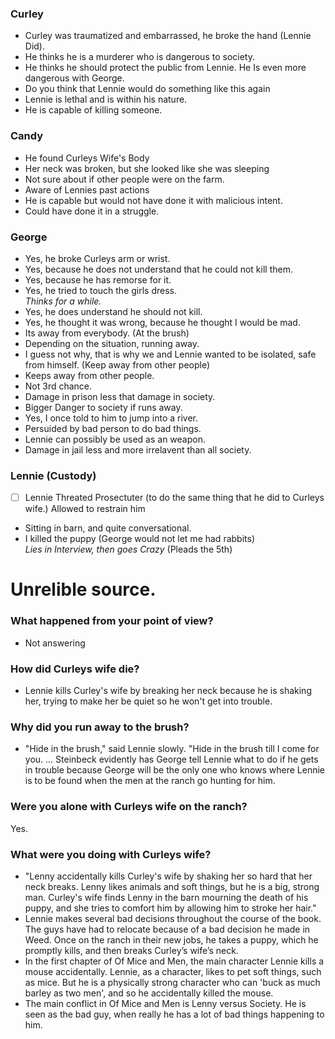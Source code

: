 ### Curley
- Curley was traumatized and embarrassed, he broke the hand (Lennie Did).
- He thinks he is a murderer who is dangerous to society. 
- He thinks he should protect the public from Lennie. He Is even more dangerous with George. 
- Do you think that Lennie would do something like this again
- Lennie is lethal and is within his nature. 
- He is capable of killing someone.

### Candy

- He found Curleys Wife's Body
- Her neck was broken, but she looked like she was sleeping
- Not sure about if other people were on the farm. 
- Aware of Lennies past actions
- He is capable but would not have done it with malicious intent. 
- Could have done it in a struggle. 

### George
- Yes, he broke Curleys arm or wrist. 
- Yes, because he does not understand that he could not kill them.
- Yes, because he has remorse for it. 
- Yes, he tried to touch the girls dress.<br/>
_Thinks for a while._
- Yes, he does understand he should not kill.
- Yes, he thought it was wrong, because he thought I would be mad. 
- Its away from everybody. (At the brush)
- Depending on the situation, running away.
- I guess not why, that is why we and Lennie wanted to be isolated, safe from himself. (Keep away from other people)
- Keeps away from other people.
- Not 3rd chance.
- Damage in prison less that damage in society.
- Bigger Danger to society if runs away.
- Yes, I once told to him to jump into a river. 
- Persuided by bad person to do bad things.
- Lennie can possibly be used as an weapon.
- Damage in jail less and more irrelavent than all society.
### Lennie (Custody)
- [ ] Lennie Threated Prosectuter (to do the same thing that he did to Curleys wife.) Allowed to restrain him
- Sitting in barn, and quite conversational. 
- I killed the puppy (George would not let me had rabbits)<br/>
_Lies in Interview, then goes Crazy_ (Pleads the 5th)
# Unrelible source.
### What happened from your point of view?
- Not answering
### How did Curleys wife die?
- Lennie kills Curley's wife by breaking her neck because he is shaking her, trying to make her be quiet so he won't get into trouble.
### Why did you run away to the brush?
- "Hide in the brush," said Lennie slowly. "Hide in the brush till I come for you. ... Steinbeck evidently has George tell Lennie what to do if he gets in trouble because George will be the only one who knows where Lennie is to be found when the men at the ranch go hunting for him.
### Were you alone with Curleys wife on the ranch?
Yes.
### What were you doing with Curleys wife?
- "Lenny accidentally kills Curley's wife by shaking her so hard that her neck breaks. Lenny likes animals and soft things, but he is a big, strong man. Curley's wife finds Lenny in the barn mourning the death of his puppy, and she tries to comfort him by allowing him to stroke her hair."
- Lennie makes several bad decisions throughout the course of the book.  The guys have had to relocate because of a bad decision he made in Weed.  Once on the ranch in their new jobs, he takes a puppy, which he promptly kills, and then breaks Curley’s wife’s neck.
- In the first chapter of Of Mice and Men, the main character Lennie kills a mouse accidentally. Lennie, as a character, likes to pet soft things, such as mice. But he is a physically strong character who can 'buck as much barley as two men', and so he accidentally killed the mouse.
- The main conflict in Of Mice and Men is Lenny versus Society. He is seen as the bad guy, when really he has a lot of bad things happening to him.
